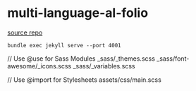 # multi-language-al-folio

[source repo](https://george-gca.github.io/multi-language-al-folio/)

```bundle exec jekyll serve --port 4001```


// Use @use for Sass Modules
_sass/_themes.scss
_sass/font-awesome/_icons.scss
_sass/_variables.scss


// Use @import for Stylesheets
assets/css/main.scss
